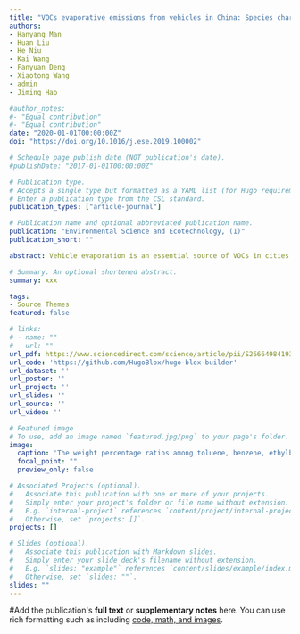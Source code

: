```yaml
---
title: "VOCs evaporative emissions from vehicles in China: Species characteristics of different emission processes"
authors:
- Hanyang Man
- Huan Liu
- He Niu
- Kai Wang
- Fanyuan Deng
- Xiaotong Wang
- admin
- Jiming Hao

#author_notes:
#- "Equal contribution"
#- "Equal contribution"
date: "2020-01-01T00:00:00Z"
doi: "https://doi.org/10.1016/j.ese.2019.100002"

# Schedule page publish date (NOT publication's date).
#publishDate: "2017-01-01T00:00:00Z"

# Publication type.
# Accepts a single type but formatted as a YAML list (for Hugo requirements).
# Enter a publication type from the CSL standard.
publication_types: ["article-journal"]

# Publication name and optional abbreviated publication name.
publication: "Environmental Science and Ecotechnology, (1)"
publication_short: ""

abstract: Vehicle evaporation is an essential source of VOCs in cities but is not well understood in China. Reported emission factors from previous studies are not enough for understanding the atmospheric chemical process of vehicular evaporative VOCs. In this work, a serious of detailed VOCs speciation profiles are developed based on test processes and emission processes. A mass balance method was used to divide different emission processes during diurnal tests. The results show that headspace vapor of gasoline cannot represent the real-world vehicle evaporation because of the significant differences in VOCs speciation profiles, especially for aromatics. To further distinguish emissions from evaporation and exhaust, only the ratios of MTBE/benzene and MTBE/toluene can serve as indicators when considering species from all evaporative processes. Besides, emissions from different sources change significantly with the seasons. To solve these problems, we developed a monthly comprehensive evaporation speciation profile. The individual profiles at the emission processes are weighted by the emission of the in-use vehicle fleet in Beijing to derive the comprehensive speciation profile of evaporative VOCs. Ozone formation potential (OFP) and secondary organic aerosol potential (SOAP) were used to evaluate the environmental impact. For SOAP, 100 ​g evaporative emissions are equal to 6.05–12.71 ​g toluene in different months, much higher than that given using headspace vapors, especially in winter (7.2 times higher in December). These findings would improve our understanding of the evaporative VOCs emissions in China and their environmental impacts (e.g., O3 and SOA formation).

# Summary. An optional shortened abstract.
summary: xxx

tags:
- Source Themes
featured: false

# links:
# - name: ""
#   url: ""
url_pdf: https://www.sciencedirect.com/science/article/pii/S266649841930002X
url_code: 'https://github.com/HugoBlox/hugo-blox-builder'
url_dataset: ''
url_poster: ''
url_project: ''
url_slides: ''
url_source: ''
url_video: ''

# Featured image
# To use, add an image named `featured.jpg/png` to your page's folder. 
image:
  caption: 'The weight percentage ratios among toluene, benzene, ethylbenzene, xylenes, 2,2-dimethyl butane, and MTBE.'
  focal_point: ""
  preview_only: false

# Associated Projects (optional).
#   Associate this publication with one or more of your projects.
#   Simply enter your project's folder or file name without extension.
#   E.g. `internal-project` references `content/project/internal-project/index.md`.
#   Otherwise, set `projects: []`.
projects: []

# Slides (optional).
#   Associate this publication with Markdown slides.
#   Simply enter your slide deck's filename without extension.
#   E.g. `slides: "example"` references `content/slides/example/index.md`.
#   Otherwise, set `slides: ""`.
slides: ""
---
```



#Add the publication's **full text** or **supplementary notes** here. You can use rich formatting such as including [code, math, and images](https://docs.hugoblox.com/content/writing-markdown-latex/).

